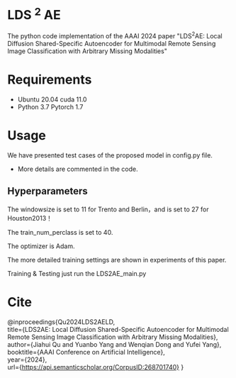# LDS $^2$ AE
The python code implementation of the AAAI 2024 paper "LDS$^2$AE: Local Diffusion Shared-Specific Autoencoder for Multimodal Remote Sensing Image Classification with Arbitrary Missing Modalities"


# Requirements

- Ubuntu 20.04   cuda 11.0
- Python 3.7  Pytorch 1.7

# Usage
We have presented test cases of the proposed model in config.py file.
- More details are commented in the code.

## Hyperparameters

The windowsize is set to 11 for Trento and Berlin，and is set to 27 for Houston2013！

The train_num_perclass is set to 40.

The optimizer is Adam.

The more detailed training settings are shown in experiments of this paper.

Training & Testing
just run the LDS2AE_main.py

# Cite
@inproceedings{Qu2024LDS2AELD,  
title={LDS2AE: Local Diffusion Shared-Specific Autoencoder for Multimodal Remote Sensing Image Classification with Arbitrary Missing Modalities},  
author={Jiahui Qu and Yuanbo Yang and Wenqian Dong and Yufei Yang},  
booktitle={AAAI Conference on Artificial Intelligence},  
year={2024},  
url={https://api.semanticscholar.org/CorpusID:268701740} }


